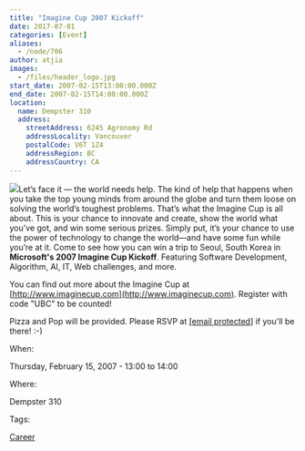 ```yaml
---
title: "Imagine Cup 2007 Kickoff"
date: 2017-07-01
categories: [Event]
aliases:
  - /node/706
author: atjia
images:
  - /files/header_logo.jpg
start_date: 2007-02-15T13:00:00.000Z
end_date: 2007-02-15T14:00:00.000Z
location:
  name: Dempster 310
  address:
    streetAddress: 6245 Agronomy Rd
    addressLocality: Vancouver
    postalCode: V6T 1Z4
    addressRegion: BC
    addressCountry: CA
---
```


![](/files/header_logo.jpg)Let’s face it — the world needs help. The kind of help that happens when you take the top young minds from around the globe and turn them loose on solving the world’s toughest problems. That’s what the Imagine Cup is all about. This is your chance to innovate and create, show the world what you’ve got, and win some serious prizes. Simply put, it’s your chance to use the power of technology to change the world—and have some fun while you’re at it. Come to see how you can win a trip to Seoul, South Korea in **Microsoft's 2007 Imagine Cup Kickoff**. Featuring Software Development, Algorithm, AI, IT, Web challenges, and more.

You can find out more about the Imagine Cup at [http://www.imaginecup.com](http://www.imaginecup.com). Register with code "UBC" to be counted!

Pizza and Pop will be provided. Please RSVP at [\[email protected\]](/cdn-cgi/l/email-protection#b7daded4c5d8c4d8d1c3f7c3dfd2d4c2d5d299d4d6) if you'll be there! :-)

When: 

Thursday, February 15, 2007 - 13:00 to 14:00

Where: 

Dempster 310

Tags: 

[Career](/career)

